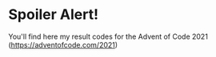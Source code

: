 # Spoiler Alert!

You'll find here my result codes for the Advent of Code 2021 (https://adventofcode.com/2021)


